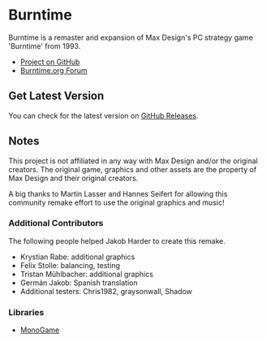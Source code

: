 ﻿# Burntime

Burntime is a remaster and expansion of Max Design's PC strategy game 'Burntime' from 1993.

- [Project on GitHub](https://github.com/jakobharder/burntime)
- [Burntime.org Forum](http://www.burntime.org)

## Get Latest Version

You can check for the latest version on [GitHub Releases](https://github.com/jakobharder/burntime/releases).

## Notes

This project is not affiliated in any way with Max Design and/or the original creators.
The original game, graphics and other assets are the property of Max Design and their original creators.

A big thanks to Martin Lasser and Hannes Seifert for allowing this community remake effort to use the original graphics and music!

### Additional Contributors

The following people helped Jakob Harder to create this remake.

- Krystian Rabe: additional graphics
- Felix Stolle: balancing, testing
- Tristan Mühlbacher: additional graphics
- Germán Jakob: Spanish translation
- Additional testers: Chris1982, graysonwall, Shadow

### Libraries

- [MonoGame](https://www.monogame.net/)

